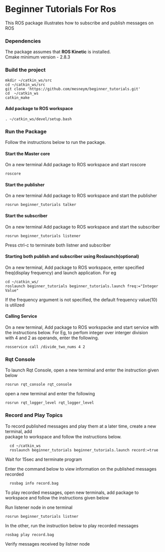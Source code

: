 # Beginner Tutorials For Ros
This ROS package illustrates how to subscribe and publish messages on ROS

### Dependencies
The package assumes that **ROS Kinetic** is installed.  
Cmake minimum version - 2.8.3   

### Build the project

```
mkdir ~/catkin_ws/src
cd ~/catkin_ws/src
git clone 'https://github.com/mesneym/beginner_tutorials.git'
cd  ~/catkin_ws 
catkin_make
```
#### Add package to ROS workspace
```
. ~/catkin_ws/devel/setup.bash
```

### Run the Package
Follow the instructions below to run the package.


#### Start the Master core
On a new terminal Add package to ROS workspace and start roscore
```
roscore
```

#### Start the publisher
On a new terminal Add package to ROS workspace and start the publisher
```
rosrun beginner_tutorials talker
```

#### Start the subscriber
On a new terminal Add package to ROS workspace and start the subscriber
```
rosrun beginner_tutorials listener
```
Press ctrl-c to terminate both listner and subscriber

#### Starting both publish and subscriber using Roslaunch(optional) 
On a new terminal, Add package to ROS workspace, enter specified   
freq(display frequency) and launch  application. For eg

```
cd ~/catkin_ws/
roslaunch beginner_tutorials beginner_tutorials.launch freq:="Integer Value"
```
If the frequency argument is not specified, the default frequency
value(10) is utilized

#### Calling Service
On a new terminal, Add package to ROS workspacke and start service with  
the instructions below. For Eg, to perfom integer over interger division  
with 4 and 2 as operands, enter the following.
```
rosservice call /divide_two_nums 4 2
```

### Rqt Console
To launch Rqt Console, open a new terminal and enter the instruction given  
below

```
rosrun rqt_console rqt_console
```
open a new terminal and enter the following

```
rosrun rqt_logger_level rqt_logger_level
```


### Record and Play Topics
To record published messages and play them at a later time, create a new terminal, add   
package to workspace and follow the instructions below.

```
  cd ~/catkin_ws
  roslaunch beginner_tutorials beginner_tutorials.launch record:=true

```
Wait for 15sec and terminate program  

Enter the command below to view information on the published messages recorded
```
  rosbag info record.bag
```

To play recorded messages, open new terminals, add package to workspace and follow the instructions
given below  

Run listener node in one terminal 
```
rosrun beginner_tutorials listner
```
In the other, run the instruction below to play recorded messages
```
rosbag play record.bag

```
Verify messages received by listner node


